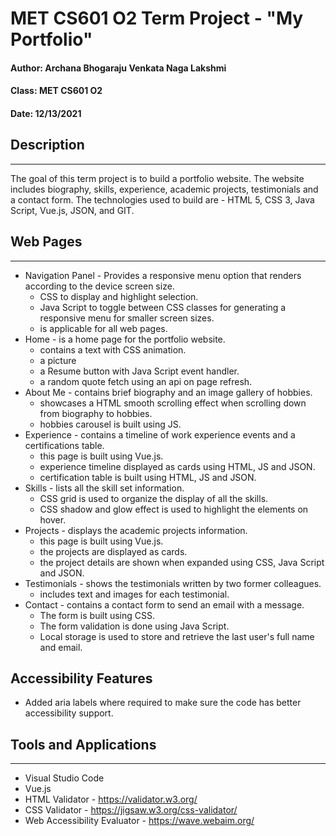 # MET CS601 O2 Term Project - "My Portfolio"

#### Author: Archana Bhogaraju Venkata Naga Lakshmi
#### Class: MET CS601 O2 </h4>
#### Date: 12/13/2021 </h4>

## Description
---

The goal of this term project is to build a portfolio website. The website includes biography, skills, experience, academic projects, testimonials and a contact form. The technologies used to build are - HTML 5, CSS 3, Java Script, Vue.js, JSON, and GIT.

## Web Pages
---
* Navigation Panel - Provides a responsive menu option that renders according to the device screen size. 
    * CSS to display and highlight selection.
    * Java Script to toggle between CSS classes for generating a responsive menu for smaller screen sizes.
    * is applicable for all web pages.
* Home - is a home page for the portfolio website. 
    * contains a text with CSS animation.
    * a picture
    * a Resume button with Java Script event handler.
    * a random quote fetch using an api on page refresh.
* About Me - contains brief biography and an image gallery of hobbies.
    * showcases a HTML smooth scrolling effect when scrolling down from biography to hobbies.
    * hobbies carousel is built using JS.
* Experience - contains a timeline of work experience events and a certifications table.
    * this page is built using Vue.js.
    * experience timeline displayed as cards using HTML, JS and JSON.
    * certification table is built using HTML, JS and JSON.
* Skills - lists all the skill set information.
    * CSS grid is used to organize the display of all the skills.
    * CSS shadow and glow effect is used to highlight the elements on hover.
* Projects - displays the academic projects information.
    * this page is built using Vue.js.
    * the projects are displayed as cards.
    * the project details are shown when expanded using CSS, Java Script and JSON.
* Testimonials - shows the testimonials written by two former colleagues. 
    * includes text and images for each testimonial.
* Contact - contains a contact form to send an email with a message. 
    * The form is built using CSS.
    * The form validation is done using Java Script.
    * Local storage is used to store and retrieve the last user's full name and email.

## Accessibility Features
* Added aria labels where required to make sure the code has better accessibility support.

## Tools and Applications
---
* Visual Studio Code
* Vue.js
* HTML Validator - https://validator.w3.org/
* CSS Validator - https://jigsaw.w3.org/css-validator/
* Web Accessibility Evaluator - https://wave.webaim.org/





